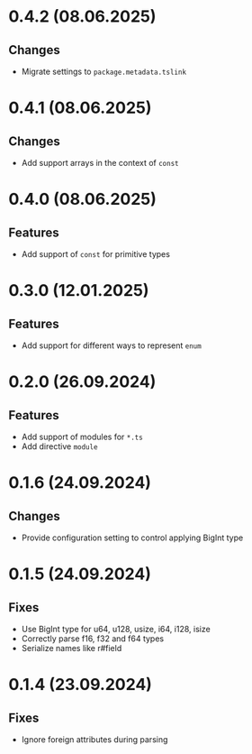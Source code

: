 # 0.4.2 (08.06.2025)

## Changes

- Migrate settings to `package.metadata.tslink`

# 0.4.1 (08.06.2025)

## Changes

- Add support arrays in the context of `const`

# 0.4.0 (08.06.2025)

## Features

- Add support of `const` for primitive types

# 0.3.0 (12.01.2025)

## Features

- Add support for different ways to represent `enum`

# 0.2.0 (26.09.2024)

## Features

- Add support of modules for `*.ts`
- Add directive `module`

# 0.1.6 (24.09.2024)

## Changes

- Provide configuration setting to control applying BigInt type 

# 0.1.5 (24.09.2024)

## Fixes

- Use BigInt type for u64, u128, usize, i64, i128, isize
- Correctly parse f16, f32 and f64 types
- Serialize names like r#field 

# 0.1.4 (23.09.2024)

## Fixes

- Ignore foreign attributes during parsing
